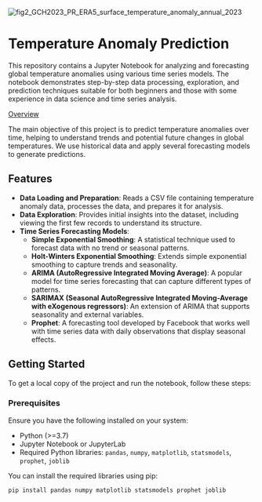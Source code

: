 ![fig2_GCH2023_PR_ERA5_surface_temperature_anomaly_annual_2023](https://github.com/user-attachments/assets/200257fb-04b2-4a16-940f-1743812afad3)

# Temperature Anomaly Prediction

This repository contains a Jupyter Notebook for analyzing and forecasting global temperature anomalies using various time series models. The notebook demonstrates step-by-step data processing, exploration, and prediction techniques suitable for both beginners and those with some experience in data science and time series analysis.

<a href="https://temperatureanomalyprediction-argetlam.streamlit.app/" target="_blank">Overview </a>

The main objective of this project is to predict temperature anomalies over time, helping to understand trends and potential future changes in global temperatures. We use historical data and apply several forecasting models to generate predictions.

## Features

- **Data Loading and Preparation**: Reads a CSV file containing temperature anomaly data, processes the data, and prepares it for analysis.
- **Data Exploration**: Provides initial insights into the dataset, including viewing the first few records to understand its structure.
- **Time Series Forecasting Models**:
  - **Simple Exponential Smoothing**: A statistical technique used to forecast data with no trend or seasonal patterns.
  - **Holt-Winters Exponential Smoothing**: Extends simple exponential smoothing to capture trends and seasonality.
  - **ARIMA (AutoRegressive Integrated Moving Average)**: A popular model for time series forecasting that can capture different types of patterns.
  - **SARIMAX (Seasonal AutoRegressive Integrated Moving-Average with eXogenous regressors)**: An extension of ARIMA that supports seasonality and external variables.
  - **Prophet**: A forecasting tool developed by Facebook that works well with time series data with daily observations that display seasonal effects.

## Getting Started

To get a local copy of the project and run the notebook, follow these steps:

### Prerequisites

Ensure you have the following installed on your system:

- Python (>=3.7)
- Jupyter Notebook or JupyterLab
- Required Python libraries: `pandas`, `numpy`, `matplotlib`, `statsmodels`, `prophet`, `joblib`

You can install the required libraries using pip:

```bash
pip install pandas numpy matplotlib statsmodels prophet joblib

